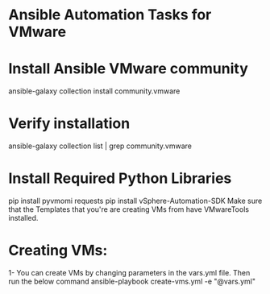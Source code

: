 # Ansible Automation Tasks for VMware
# Install Ansible VMware community
   ansible-galaxy collection install community.vmware
# Verify installation
   ansible-galaxy collection list | grep community.vmware
# Install Required Python Libraries
   pip install pyvmomi requests
   pip install vSphere-Automation-SDK
   Make sure that the Templates that you're are creating VMs from have VMwareTools installed.

# Creating VMs:
  1- You can create VMs by changing parameters in the vars.yml file. Then run the below command
     ansible-playbook create-vms.yml -e "@vars.yml" 
  
